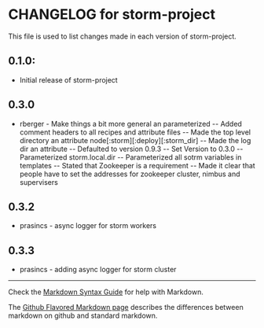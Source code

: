 # CHANGELOG for storm-project

This file is used to list changes made in each version of storm-project.

## 0.1.0:

* Initial release of storm-project

## 0.3.0

- rberger - Make things a bit more general an parameterized
-- Added comment headers to all recipes and attribute files
-- Made the top level directory an attribute node[:storm][:deploy][:storm_dir]
-- Made the log dir an attribute
-- Defaulted to version 0.9.3
-- Set Version to 0.3.0
-- Parameterized storm.local.dir
-- Parameterized all sotrm variables in templates
-- Stated that Zookeeper is a requirement
-- Made it clear that people have to set the addresses for zookeeper cluster, nimbus and supervisers

## 0.3.2
- prasincs - async logger for storm workers

## 0.3.3
- prasincs - adding async logger for storm cluster
- - -
Check the [Markdown Syntax Guide](http://daringfireball.net/projects/markdown/syntax) for help with Markdown.

The [Github Flavored Markdown page](http://github.github.com/github-flavored-markdown/) describes the differences between markdown on github and standard markdown.

